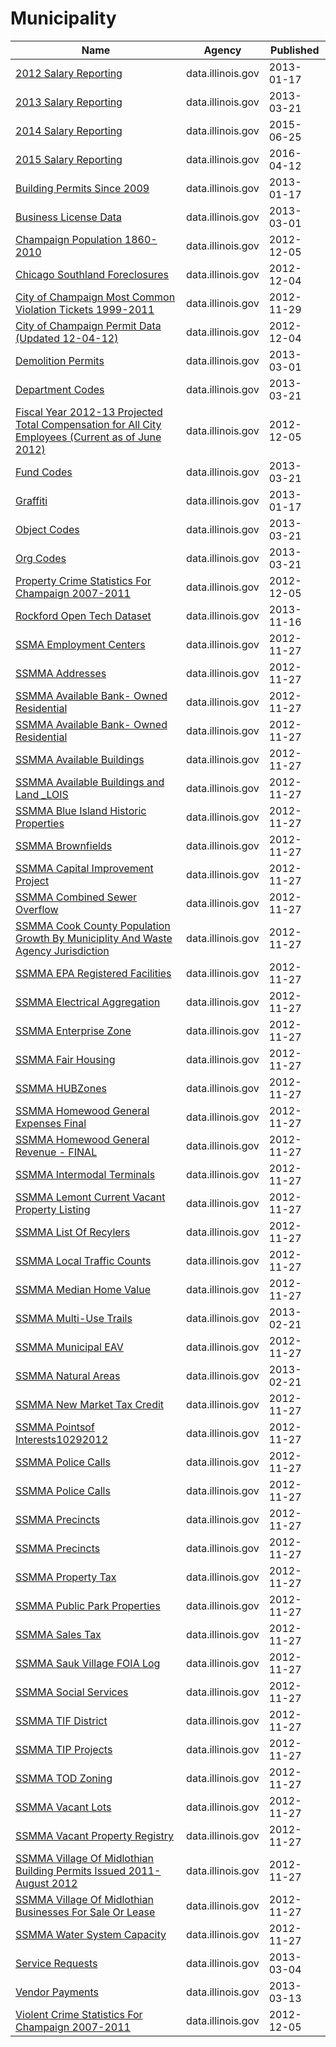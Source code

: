 # Municipality

Name | Agency | Published
---- | ---- | ---------
[2012 Salary Reporting](../socrata/szp6-7w9h.md) | data.illinois.gov | 2013-01-17
[2013 Salary Reporting](../socrata/kfq4-b2hu.md) | data.illinois.gov | 2013-03-21
[2014 Salary Reporting](../socrata/h8gb-xkm2.md) | data.illinois.gov | 2015-06-25
[2015 Salary Reporting](../socrata/7e32-cf2y.md) | data.illinois.gov | 2016-04-12
[Building Permits Since 2009](../socrata/stav-rdug.md) | data.illinois.gov | 2013-01-17
[Business License Data](../socrata/xucu-3qae.md) | data.illinois.gov | 2013-03-01
[Champaign Population 1860-2010](../socrata/j5j5-zjn8.md) | data.illinois.gov | 2012-12-05
[Chicago Southland Foreclosures](../socrata/udcv-aqsu.md) | data.illinois.gov | 2012-12-04
[City of Champaign Most Common Violation Tickets 1999-2011](../socrata/nnhd-ku5t.md) | data.illinois.gov | 2012-11-29
[City of Champaign Permit Data (Updated 12-04-12)](../socrata/m3fm-fpwu.md) | data.illinois.gov | 2012-12-04
[Demolition Permits](../socrata/x8r5-vr4m.md) | data.illinois.gov | 2013-03-01
[Department Codes](../socrata/wyic-g7r7.md) | data.illinois.gov | 2013-03-21
[Fiscal Year 2012-13 Projected Total Compensation for All City Employees (Current as of June 2012)](../socrata/bcsw-x3k4.md) | data.illinois.gov | 2012-12-05
[Fund Codes](../socrata/f42m-6vmd.md) | data.illinois.gov | 2013-03-21
[Graffiti](../socrata/u4ca-yfeq.md) | data.illinois.gov | 2013-01-17
[Object Codes](../socrata/jbmj-nkfx.md) | data.illinois.gov | 2013-03-21
[Org Codes](../socrata/f992-f2zj.md) | data.illinois.gov | 2013-03-21
[Property Crime Statistics For Champaign 2007-2011](../socrata/656s-n86g.md) | data.illinois.gov | 2012-12-05
[Rockford Open Tech Dataset](../socrata/bmst-ammm.md) | data.illinois.gov | 2013-11-16
[SSMA Employment Centers](../socrata/xwzt-wcgs.md) | data.illinois.gov | 2012-11-27
[SSMMA Addresses](../socrata/96g3-9rcf.md) | data.illinois.gov | 2012-11-27
[SSMMA Available Bank- Owned Residential](../socrata/2rzk-jtei.md) | data.illinois.gov | 2012-11-27
[SSMMA Available Bank- Owned Residential](../socrata/2rzk-jtei.md) | data.illinois.gov | 2012-11-27
[SSMMA Available Buildings](../socrata/ittj-asww.md) | data.illinois.gov | 2012-11-27
[SSMMA Available Buildings and Land _LOIS](../socrata/8bmh-pbvm.md) | data.illinois.gov | 2012-11-27
[SSMMA Blue Island Historic Properties](../socrata/hgt2-8jmr.md) | data.illinois.gov | 2012-11-27
[SSMMA Brownfields](../socrata/c9ab-sb5q.md) | data.illinois.gov | 2012-11-27
[SSMMA Capital Improvement Project](../socrata/4wsa-83m3.md) | data.illinois.gov | 2012-11-27
[SSMMA Combined Sewer Overflow](../socrata/5yuf-j7kn.md) | data.illinois.gov | 2012-11-27
[SSMMA Cook County Population Growth By Municiplity And Waste Agency Jurisdiction](../socrata/3vkt-2em6.md) | data.illinois.gov | 2012-11-27
[SSMMA EPA Registered Facilities](../socrata/vuvb-x2d6.md) | data.illinois.gov | 2012-11-27
[SSMMA Electrical Aggregation](../socrata/hej9-ntad.md) | data.illinois.gov | 2012-11-27
[SSMMA Enterprise Zone](../socrata/na8j-2gfp.md) | data.illinois.gov | 2012-11-27
[SSMMA Fair Housing](../socrata/rcky-ja8i.md) | data.illinois.gov | 2012-11-27
[SSMMA HUBZones](../socrata/98eh-ui6u.md) | data.illinois.gov | 2012-11-27
[SSMMA Homewood General Expenses Final](../socrata/ad47-797r.md) | data.illinois.gov | 2012-11-27
[SSMMA Homewood General Revenue - FINAL](../socrata/ihug-r95j.md) | data.illinois.gov | 2012-11-27
[SSMMA Intermodal Terminals](../socrata/wbks-tkq9.md) | data.illinois.gov | 2012-11-27
[SSMMA Lemont Current Vacant Property Listing](../socrata/7cu5-qgzm.md) | data.illinois.gov | 2012-11-27
[SSMMA List Of Recylers](../socrata/mxaw-q8gs.md) | data.illinois.gov | 2012-11-27
[SSMMA Local Traffic Counts](../socrata/ru3b-73t6.md) | data.illinois.gov | 2012-11-27
[SSMMA Median Home Value](../socrata/miqf-743d.md) | data.illinois.gov | 2012-11-27
[SSMMA Multi-Use Trails](../socrata/4n29-iu8g.md) | data.illinois.gov | 2013-02-21
[SSMMA Municipal EAV](../socrata/a8zr-68i9.md) | data.illinois.gov | 2012-11-27
[SSMMA Natural Areas](../socrata/tkef-fgt6.md) | data.illinois.gov | 2013-02-21
[SSMMA New Market Tax Credit](../socrata/4ceu-mmb4.md) | data.illinois.gov | 2012-11-27
[SSMMA Pointsof Interests10292012](../socrata/jsv7-e8be.md) | data.illinois.gov | 2012-11-27
[SSMMA Police Calls](../socrata/fdhy-vi9z.md) | data.illinois.gov | 2012-11-27
[SSMMA Police Calls](../socrata/fdhy-vi9z.md) | data.illinois.gov | 2012-11-27
[SSMMA Precincts](../socrata/gv49-ypq3.md) | data.illinois.gov | 2012-11-27
[SSMMA Precincts](../socrata/gv49-ypq3.md) | data.illinois.gov | 2012-11-27
[SSMMA Property Tax](../socrata/jjf8-mx47.md) | data.illinois.gov | 2012-11-27
[SSMMA Public Park Properties](../socrata/evzh-8p3x.md) | data.illinois.gov | 2012-11-27
[SSMMA Sales Tax](../socrata/qer4-iwzq.md) | data.illinois.gov | 2012-11-27
[SSMMA Sauk Village FOIA Log](../socrata/reqj-psb4.md) | data.illinois.gov | 2012-11-27
[SSMMA Social Services](../socrata/c2pa-9a2v.md) | data.illinois.gov | 2012-11-27
[SSMMA TIF District](../socrata/fzqr-ukfe.md) | data.illinois.gov | 2012-11-27
[SSMMA TIP Projects](../socrata/wc9j-ps8n.md) | data.illinois.gov | 2012-11-27
[SSMMA TOD Zoning](../socrata/jtrb-dted.md) | data.illinois.gov | 2012-11-27
[SSMMA Vacant Lots](../socrata/pkyu-rhje.md) | data.illinois.gov | 2012-11-27
[SSMMA Vacant Property Registry](../socrata/c2f2-z5eb.md) | data.illinois.gov | 2012-11-27
[SSMMA Village Of Midlothian Building Permits Issued 2011- August 2012](../socrata/cii2-ipkp.md) | data.illinois.gov | 2012-11-27
[SSMMA Village Of Midlothian Businesses For Sale Or Lease](../socrata/kdsw-ekab.md) | data.illinois.gov | 2012-11-27
[SSMMA Water System Capacity](../socrata/vj9h-5kps.md) | data.illinois.gov | 2012-11-27
[Service Requests](../socrata/53fr-di76.md) | data.illinois.gov | 2013-03-04
[Vendor Payments](../socrata/u3p3-prfd.md) | data.illinois.gov | 2013-03-13
[Violent Crime Statistics For Champaign 2007-2011](../socrata/akb5-n6v7.md) | data.illinois.gov | 2012-12-05

